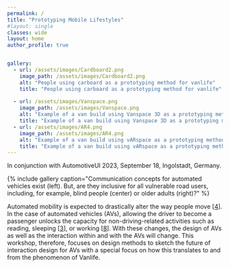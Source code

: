 ```yaml
---
permalink: /
title: "Prototyping Mobile Lifestyles"
#layout: single
classes: wide
layout: home
author_profile: true


gallery:
  - url: /assets/images/Cardboard2.png
    image_path: /assets/images/Cardboard2.png
    alt: "People using carboard as a prototyping method for vanlife"
    title: "People using carboard as a prototyping method for vanlife" 
    
  - url: /assets/images/Vanspace.png
    image_path: /assets/images/Vanspace.png
    alt: "Example of a van build using Vanspace 3D as a prototyping method."
    title: "Example of a van build using Vanspace 3D as a prototyping method."
  - url: /assets/images/AR4.png
    image_path: /assets/images/AR4.png
    alt: "Example of a van build using vARspace as a prototyping method."
    title: "Example of a van build using vARspace as a prototyping method."
---
```

<p> <span style="font-size: 1 em"> In conjunction with AutomotiveUI 2023, September 18, Ingolstadt, Germany.</span>

{% include gallery caption="Communication concepts for automated vehicles exist (left). But, are they inclusive for all vulnerable road users, including, for example, blind people (center) or older adults (right)?" %}

Automated mobility is expected to drastically alter the way people move [<a href="/References/#ref4">4</a>]. In the case of automated vehicles (AVs), allowing the driver to become a passenger unlocks the capacity for non-driving-related activities such as reading,
sleeping [<a href="/References/#ref3">3</a>], or working [<a href="/References/#ref8">8</a>]. With these changes, the design of AVs as well as the interaction within and with the AVs will change. This workshop, therefore, focuses on design methods to sketch the future of interaction design for AVs with a special focus on how this
translates to and from the phenomenon of Vanlife.
